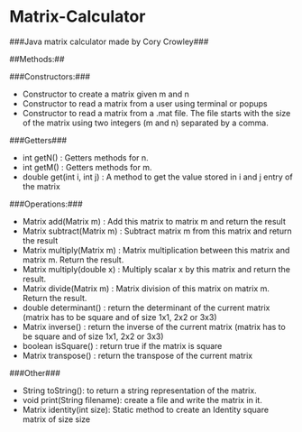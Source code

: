 # Matrix-Calculator
###Java matrix calculator made by Cory Crowley###

##Methods:##

###Constructors:###
* Constructor to create a matrix given m and n
* Constructor to read a matrix from a user using terminal or popups 
* Constructor to read a matrix from a .mat file. The file starts with the size of the matrix using two integers (m and n) separated by a comma. 

###Getters###

* int getN() : Getters methods for n.
* int getM() : Getters methods for m.
* double get(int i, int j) : A method to get the value stored in i and j entry of the matrix

###Operations:###

* Matrix add(Matrix m) : Add this matrix to matrix m and return the result
* Matrix subtract(Matrix m) : Subtract matrix m from  this matrix and return the result
* Matrix multiply(Matrix m) : Matrix multiplication between this matrix and matrix m. Return the result.
* Matrix multiply(double x) : Multiply scalar x by this matrix and return the result.
* Matrix divide(Matrix m) : Matrix division of this matrix on matrix m. Return the result.
* double determinant() : return the determinant of the current matrix (matrix has to be square and of size 1x1, 2x2 or 3x3)
* Matrix inverse() : return the inverse of the current matrix (matrix has to be square and of size 1x1, 2x2 or 3x3)
* boolean isSquare() : return true if the matrix is square
* Matrix transpose() : return the transpose of the current matrix

###Other###

* String toString(): to return a string representation of the matrix. 
* void print(String filename): create a file and write the matrix in it. 
* Matrix identity(int size): Static method to create an Identity square matrix of size size
